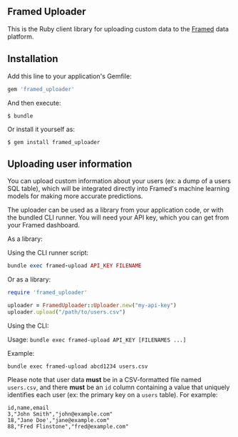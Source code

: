 ## Framed Uploader

This is the Ruby client library for uploading custom data to the [Framed](http://framed.io/) data platform.

## Installation

Add this line to your application's Gemfile:

```ruby
gem 'framed_uploader'
```

And then execute:

    $ bundle

Or install it yourself as:

    $ gem install framed_uploader

## Uploading user information

You can upload custom information about your users (ex: a dump of a users SQL table), which will be integrated
directly into Framed's machine learning models for making more accurate predictions.

The uploader can be used as a library from your application code, or with the bundled CLI runner.
You will need your API key, which you can get from your Framed dashboard.

As a library:

Using the CLI runner script:

```ruby
bundle exec framed-upload API_KEY FILENAME
```

Or as a library:

```ruby
require 'framed_uploader'

uploader = FramedUploader::Uploader.new("my-api-key")
uploader.upload("/path/to/users.csv")
```

Using the CLI:

Usage: `bundle exec framed-upload API_KEY [FILENAMES ...]`

Example:

```
bundle exec framed-upload abcd1234 users.csv
```

Please note that user data **must** be in a CSV-formatted file named `users.csv`, and there **must** be an
`id` column containing a value that uniquely identifies each user (ex: the primary key on a `users` table).
For example:

```
id,name,email
3,"John Smith","john@example.com"
18,"Jane Doe',"jane@example.com"
88,"Fred Flinstone","fred@example.com"
```
